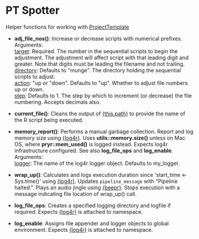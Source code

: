 # PT Spotter

Helper functions for working with [ProjectTemplate](http://projecttemplate.net/)


* **adj_file_nos()**: Increase or decrease scripts with numerical prefixes.  
Arguments:  
<u>target</u>: Required. The number in the sequential scripts to begin the
adjustment. The adjustment will affect script with that leading digit and
greater. Note that digits must be leading the filename and not trailing.  
<u>directory</u>: Defaults to "munge". The directory holding the sequential
scripts to adjust.  
<u>action</u>: "up or "down". Defaults to "up". Whether to adjust file numbers
up or down.  
<u>step</u>: Defaults to 1. The step by which to increment (or decrease) the
file numbering. Accepts decimals also.  

* **current_file()**: Cleans the output of [{this.path}](https://CRAN.R-project.org/package=this.path)
to provide the name of the R script being executed.

* **memory_report()**: Performs a manual garbage collection. Report and log
memory size using [{log4r}](https://cran.r-project.org/package=log4r). Uses 
**utils::memory.size()** unless on Mac OS, where **pryr::mem_used()** is logged
instead. Expects log4r infrastructure configured. See also **log_file_ops** and
**log_enable**.
Arguments:  
<u>logger</u>: The name of the log4r logger object. Defaults to my_logger.

* **wrap_up()**: Calculates and logs execution duration since
'start_time <- Sys.time()' using [{log4r}](https://cran.r-project.org/package=log4r).
Updates `pipeline_message` with "Pipeline halted.". Plays an audio jingle using
[{beepr}](https://cran.r-project.org/package=beepr). Stops execution with a
message indicating file location of wrap_up() call.

* **log_file_ops**: Creates a specified logging directory and logfile if required.
Expects [{log4r}](https://cran.r-project.org/package=log4r) is attached to namespace.

* **log_enable**: Assigns file appender and logger objects to global environment.
Expects [{log4r}](https://cran.r-project.org/package=log4r) is attached to namespace.
